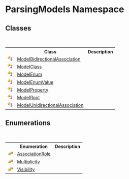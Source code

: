 # ParsingModels Namespace

## Classes
&nbsp;<table><tr><th></th><th>Class</th><th>Description</th></tr><tr><td>![Public class](media/pubclass.gif "Public class")</td><td><a href="T_ParsingModels_ModelBidirectionalAssociation">ModelBidirectionalAssociation</a></td><td /></tr><tr><td>![Public class](media/pubclass.gif "Public class")</td><td><a href="T_ParsingModels_ModelClass">ModelClass</a></td><td /></tr><tr><td>![Public class](media/pubclass.gif "Public class")</td><td><a href="T_ParsingModels_ModelEnum">ModelEnum</a></td><td /></tr><tr><td>![Public class](media/pubclass.gif "Public class")</td><td><a href="T_ParsingModels_ModelEnumValue">ModelEnumValue</a></td><td /></tr><tr><td>![Public class](media/pubclass.gif "Public class")</td><td><a href="T_ParsingModels_ModelProperty">ModelProperty</a></td><td /></tr><tr><td>![Public class](media/pubclass.gif "Public class")</td><td><a href="T_ParsingModels_ModelRoot">ModelRoot</a></td><td /></tr><tr><td>![Public class](media/pubclass.gif "Public class")</td><td><a href="T_ParsingModels_ModelUnidirectionalAssociation">ModelUnidirectionalAssociation</a></td><td /></tr></table>

## Enumerations
&nbsp;<table><tr><th></th><th>Enumeration</th><th>Description</th></tr><tr><td>![Public enumeration](media/pubenumeration.gif "Public enumeration")</td><td><a href="T_ParsingModels_AssociationRole">AssociationRole</a></td><td /></tr><tr><td>![Public enumeration](media/pubenumeration.gif "Public enumeration")</td><td><a href="T_ParsingModels_Multiplicity">Multiplicity</a></td><td /></tr><tr><td>![Public enumeration](media/pubenumeration.gif "Public enumeration")</td><td><a href="T_ParsingModels_Visibility">Visibility</a></td><td /></tr></table>&nbsp;
